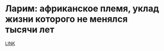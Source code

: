# Ларим: африканское племя, уклад жизни которого не менялся тысячи лет



[LINK](https://varlamov.ru/4189282.html)